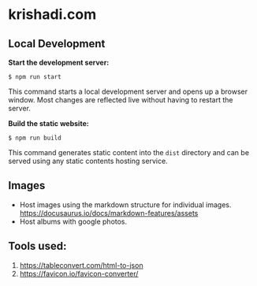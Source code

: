 # krishadi.com

## Local Development

**Start the development server:**

```
$ npm run start
```

This command starts a local development server and opens up a browser window. Most changes are reflected live without having to restart the server.

**Build the static website:**

```
$ npm run build
```

This command generates static content into the `dist` directory and can be served using any static contents hosting service.

## Images

-   Host images using the markdown structure for individual images. https://docusaurus.io/docs/markdown-features/assets
-   Host albums with google photos.

## Tools used:

1. https://tableconvert.com/html-to-json
2. https://favicon.io/favicon-converter/
